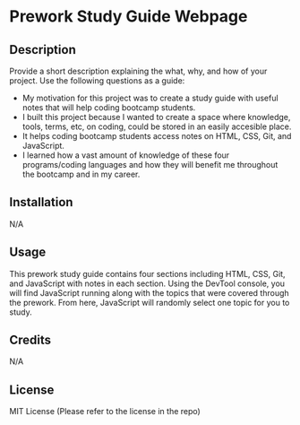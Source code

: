 # Prework Study Guide Webpage

## Description

Provide a short description explaining the what, why, and how of your project. Use the following questions as a guide:

- My motivation for this project was to create a study guide with useful notes that will help coding bootcamp students.
- I built this project because I wanted to create a space where knowledge, tools, terms, etc, on coding, could be stored in an easily accesible place.
- It helps coding bootcamp students access notes on HTML, CSS, Git, and JavaScript.
- I learned how a vast amount of knowledge of these four programs/coding languages and how they will benefit me throughout the bootcamp and in my career.

## Installation

N/A

## Usage

This prework study guide contains four sections including HTML, CSS, Git, and JavaScript with notes in each section. Using the DevTool console, you will find JavaScript running along with the topics that were covered through the prework. From here, JavaScript will randomly select one topic for you to study.

## Credits

N/A

## License

MIT License (Please refer to the license in the repo)
